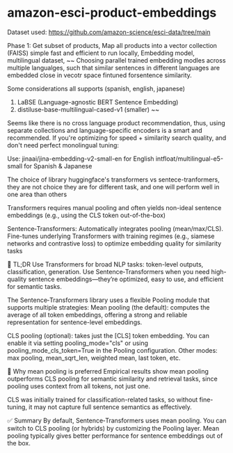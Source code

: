 # amazon-esci-product-embeddings

Dataset used: https://github.com/amazon-science/esci-data/tree/main

Phase 1:
Get subset of products, Map all products into a vector collection (FAISS) simple fast and efficient to run locally,
Embedding model, multilingual dataset, 
~~
Choosing parallel trained embedding modles across multiple langualges, such that similar sentences in different languages are embedded close in vecotr space fintuned forsentence similarity.

Some considerations all supports (spanish, english, japanese)
1. LaBSE (Language-agnostic BERT Sentence Embedding)
2.  distiluse-base-multilingual-cased-v1 (smaller)
~~

Seems like there is no cross language product recommendation, 
thus, using separate collections and language-specific encoders is a smart and recommended.
If you're optimizing for speed + similarity search quality, and don't need perfect monolingual tuning:

Use:
jinaai/jina-embedding-v2-small-en for English
intfloat/multilingual-e5-small for Spanish & Japanese

The choice of library huggingface's transformers vs sentece-tranformers, they are not choice
they are for different task, and one will perform well in one area than others

Transformers requires manual pooling and often yields non-ideal sentence embeddings (e.g., using the CLS token out-of-the-box) 

Sentence‑Transformers:
Automatically integrates pooling (mean/max/CLS).
Fine-tunes underlying Transformers with training regimes (e.g., siamese networks and contrastive loss) to optimize embedding quality for similarity tasks 

📌 TL;DR
Use Transformers for broad NLP tasks: token-level outputs, classification, generation.
Use Sentence‑Transformers when you need high-quality sentence embeddings—they’re optimized, easy to use, and efficient for semantic tasks.

The Sentence‑Transformers library uses a flexible Pooling module that supports multiple strategies:
Mean pooling (the default): computes the average of all token embeddings, offering a strong and reliable representation for sentence-level embeddings.

CLS pooling (optional): takes just the [CLS] token embedding. You can enable it via setting pooling_mode="cls" or using pooling_mode_cls_token=True in the Pooling configuration.
Other modes: max pooling, mean_sqrt_len, weighted mean, last token, etc. 

🧠 Why mean pooling is preferred
Empirical results show mean pooling outperforms CLS pooling for semantic similarity and retrieval tasks, since pooling uses context from all tokens, not just one.

CLS was initially trained for classification-related tasks, so without fine-tuning, it may not capture full sentence semantics as effectively.

✅ Summary
By default, Sentence‑Transformers uses mean pooling.
You can switch to CLS pooling (or hybrids) by customizing the Pooling layer.
Mean pooling typically gives better performance for sentence embeddings out of the box.
